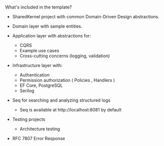 What's included in the template?

- SharedKernel project with common Domain-Driven Design abstractions.
- Domain layer with sample entities.
- Application layer with abstractions for:
  - CQRS
  - Example use cases
  - Cross-cutting concerns (logging, validation)
- Infrastructure layer with:
  - Authentication
  - Permission authorization ( Policies , Handlers )
  - EF Core, PostgreSQL
  - Serilog
- Seq for searching and analyzing structured logs
  - Seq is available at http://localhost:8081 by default
- Testing projects

  - Architecture testing

- RFC 7807 Error Response
